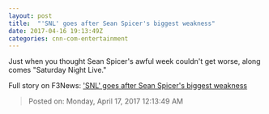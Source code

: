 ```yaml
---
layout: post
title:  "'SNL' goes after Sean Spicer's biggest weakness"
date: 2017-04-16 19:13:49Z
categories: cnn-com-entertainment
---
```


Just when you thought Sean Spicer's awful week couldn't get worse, along comes "Saturday Night Live."


Full story on F3News: ['SNL' goes after Sean Spicer's biggest weakness](http://www.f3nws.com/n/ZdRWEH)

> Posted on: Monday, April 17, 2017 12:13:49 AM
